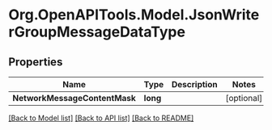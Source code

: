 # Org.OpenAPITools.Model.JsonWriterGroupMessageDataType

## Properties

Name | Type | Description | Notes
------------ | ------------- | ------------- | -------------
**NetworkMessageContentMask** | **long** |  | [optional] 

[[Back to Model list]](../README.md#documentation-for-models) [[Back to API list]](../README.md#documentation-for-api-endpoints) [[Back to README]](../README.md)

